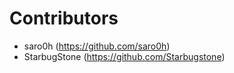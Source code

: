 # Contributors
- saro0h (https://github.com/saro0h)
- StarbugStone (https://github.com/Starbugstone)
